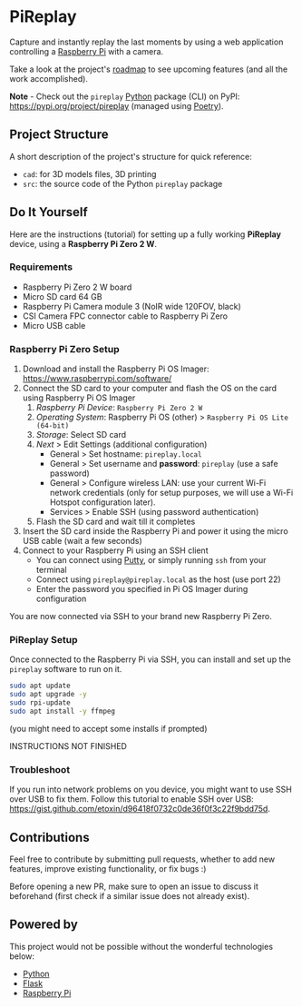 # PiReplay

Capture and instantly replay the last moments by using a web application controlling a [Raspberry Pi](https://www.raspberrypi.com) with a camera.

Take a look at the project's [roadmap](docs/roadmap.md) to see upcoming features (and all the work accomplished).

**Note** - Check out the `pireplay` [Python](https://www.python.org) package (CLI) on PyPI: <https://pypi.org/project/pireplay> (managed using [Poetry](https://python-poetry.org/)).

## Project Structure

A short description of the project's structure for quick reference:

- `cad`: for 3D models files, 3D printing
- `src`: the source code of the Python `pireplay` package

## Do It Yourself

Here are the instructions (tutorial) for setting up a fully working **PiReplay** device, using a **Raspberry Pi Zero 2 W**.

### Requirements

- Raspberry Pi Zero 2 W board
- Micro SD card 64 GB
- Raspberry Pi Camera module 3 (NoIR wide 120FOV, black)
- CSI Camera FPC connector cable to Raspberry Pi Zero
- Micro USB cable

### Raspberry Pi Zero Setup

1. Download and install the Raspberry Pi OS Imager: <https://www.raspberrypi.com/software/>
2. Connect the SD card to your computer and flash the OS on the card using Raspberry Pi OS Imager
    1. _Raspberry Pi Device_: `Raspberry Pi Zero 2 W`
    2. _Operating System_:  Raspberry Pi OS (other) > `Raspberry Pi OS Lite (64-bit)`
    3. _Storage_: Select SD card
    4. _Next_ > Edit Settings (additional configuration)
        - General > Set hostname: `pireplay.local`
        - General > Set username and **password**: `pireplay` (use a safe password)
        - General > Configure wireless LAN: use your current Wi-Fi network credentials (only for setup purposes, we will use a Wi-Fi Hotspot configuration later).
        - Services > Enable SSH (using password authentication)
    5. Flash the SD card and wait till it completes
3. Insert the SD card inside the Raspberry Pi and power it using the micro USB cable (wait a few seconds)
4. Connect to your Raspberry Pi using an SSH client
    - You can connect using [Putty](https://www.putty.org/), or simply running `ssh` from your terminal
    - Connect using `pireplay@pireplay.local` as the host (use port 22)
    - Enter the password you specified in Pi OS Imager during configuration

You are now connected via SSH to your brand new Raspberry Pi Zero.

### PiReplay Setup

Once connected to the Raspberry Pi via SSH, you can install and set up the `pireplay` software to run on it.

<!-- TODO document PiReplay software install + setup -->
```sh
sudo apt update
sudo apt upgrade -y
sudo rpi-update
sudo apt install -y ffmpeg
```

(you might need to accept some installs if prompted)

INSTRUCTIONS NOT FINISHED

### Troubleshoot

If you run into network problems on you device, you might want to use SSH over USB to fix them.
Follow this tutorial to enable SSH over USB: <https://gist.github.com/etoxin/d96418f0732c0de36f0f3c22f9bdd75d>.

## Contributions

Feel free to contribute by submitting pull requests, whether to add new features, improve existing functionality, or fix bugs :)

Before opening a new PR, make sure to open an issue to discuss it beforehand (first check if a similar issue does not already exist).

## Powered by

This project would not be possible without the wonderful technologies below:

* [Python](https://www.python.org/)
* [Flask](https://github.com/pallets/flask/)
* [Raspberry Pi](https://www.raspberrypi.com/)
